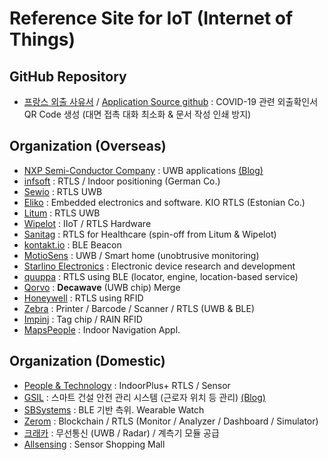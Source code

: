 # Reference Site for IoT (Internet of Things)  

## GitHub Repository 

- [프랑스 외출 사유서](https://media.interieur.gouv.fr/deplacement-covid-19/) / [Application Source github](https://github.com/LAB-MI/deplacement-covid-19) : COVID-19 관련 외출확인서 QR Code 생성 (대면 접촉 대화 최소화 & 문서 작성 인쇄 방지)  

## Organization (Overseas)  

- [NXP Semi-Conductor Company](https://www.nxp.com/applications/solutions/enabling-technologies/connectivity/ultra-wideband-uwb:UWB) : UWB applications [(Blog)](https://blog.naver.com/nxpkor)
- [infsoft](https://www.infsoft.com/) : RTLS / Indoor positioning (German Co.)
- [Sewio](https://www.sewio.net/) : RTLS UWB
- [Eliko](https://www.eliko.ee/) : Embedded electronics and software. KIO RTLS (Estonian Co.)
- [Litum](https://litumiot.com/) : RTLS UWB  
- [Wipelot](https://www.wipelot.com/HomePage) : IIoT / RTLS Hardware
- [Sanitag](https://www.sanitag.com/) : RTLS for Healthcare (spin-off from Litum & Wipelot)
- [kontakt.io](https://kontakt.io/) : BLE Beacon
- [MotioSens](http://www.motiosens.com/) : UWB / Smart home (unobtrusive monitoring) 
- [Starlino Electronics](http://www.starlino.com/) : Electronic device research and development
- [quuppa](https://quuppa.com/) : RTLS using BLE (locator, engine, location-based service) 
- [Qorvo](https://www.qorvo.com/feature/ultra-wideband-decawave) : **Decawave** (UWB chip) Merge
- [Honeywell](https://hwll.co/RTLS) : RTLS using RFID  
- [Zebra](https://www.zebra.com/us/en/products/location-technologies.html) : Printer / Barcode / Scanner / RTLS (UWB & BLE)  
- [Impinj](https://www.impinj.com/) : Tag chip / RAIN RFID  
- [MapsPeople](https://www.mapspeople.com/) : Indoor Navigation Appl. 

## Organization (Domestic)  

- [People & Technology](http://www.pntbiz.co.kr/) : IndoorPlus+ RTLS / Sensor
- [GSIL](http://gsil.kr/) : 스마트 건설 안전 관리 시스템 (근로자 위치 등 관리) [(Blog)](https://blog.naver.com/gsilove11)
- [SBSystems](http://www.sbsystems.co.kr/) : BLE 기반 측위. Wearable Watch
- [Zerom](http://www.zerom.io/) : Blockchain / RTLS (Monitor / Analyzer / Dashboard / Simulator)
- [크래카](https://www.craeca.com) : 무선통신 (UWB / Radar) / 계측기 모듈 공급  
- [Allsensing](http://allsensing.com/shopinfo/company.html) : Sensor Shopping Mall   

